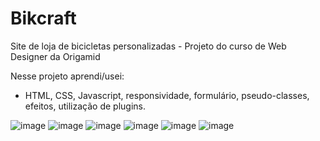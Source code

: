 # Bikcraft
 Site de loja de bicicletas personalizadas - Projeto do curso de Web Designer da Origamid
 
 Nesse projeto aprendi/usei: 
- HTML, CSS, Javascript, responsividade, formulário, pseudo-classes, efeitos, utilização de plugins.
 
![image](https://user-images.githubusercontent.com/77711349/132216121-50a8e1cf-06ca-4fe1-88f3-995aab384804.png)
![image](https://user-images.githubusercontent.com/77711349/132216163-a9c9d6c1-6d56-42c4-a605-c4af71094b98.png)
![image](https://user-images.githubusercontent.com/77711349/132216197-e841fc6a-3380-4425-8552-e082e54ae560.png)
![image](https://user-images.githubusercontent.com/77711349/132216218-89cf9f3c-41fa-4616-97d2-51225b2e83d8.png)
![image](https://user-images.githubusercontent.com/77711349/132216247-9c06b6b0-1dc0-437a-89d5-cb1e9b4de7ee.png)
![image](https://user-images.githubusercontent.com/77711349/132216273-4796eb96-2854-4a21-9830-8b50f4b09faa.png)

